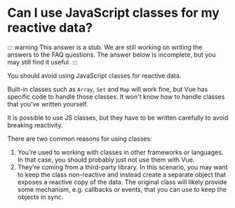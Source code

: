 # Can I use JavaScript classes for my reactive data?

::: warning This answer is a stub.
We are still working on writing the answers to the FAQ questions. The answer below is incomplete, but you may still find it useful.
:::

You should avoid using JavaScript classes for reactive data.

Built-in classes such as `Array`, `Set` and `Map` will work fine, but Vue has specific code to handle those classes. It won't know how to handle classes that you've written yourself.

It is possible to use JS classes, but they have to be written carefully to avoid breaking reactivity.

There are two common reasons for using classes:

1. You're used to working with classes in other frameworks or languages. In that case, you should probably just not use them with Vue.
2. They're coming from a third-party library. In this scenario, you may want to keep the class non-reactive and instead create a separate object that exposes a reactive copy of the data. The original class will likely provide some mechanism, e.g. callbacks or events, that you can use to keep the objects in sync.
